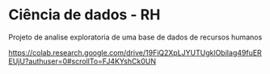 # Ciência de dados - RH
Projeto de analise exploratoria de uma base de dados de recursos humanos

https://colab.research.google.com/drive/19FiQ2XpLJYUTUgklObiIag49fuEREUjU?authuser=0#scrollTo=FJ4KYshCk0UN
